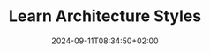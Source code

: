 ---weight: 320title: "Learn Architecture Styles"description: "Learn what kinds of architectures exist and how to apply them."icon: "school"date: "2024-09-11T08:34:50+02:00"lastmod: "2024-09-11T08:34:50+02:00"draft: falsetoc: true---